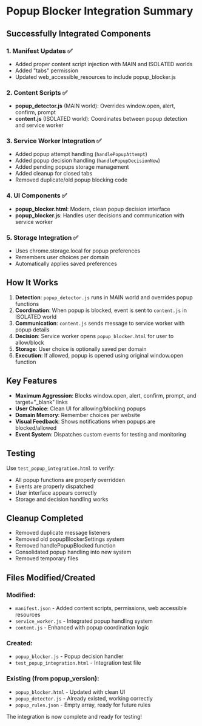 # Popup Blocker Integration Summary

## Successfully Integrated Components

### 1. Manifest Updates ✅
- Added proper content script injection with MAIN and ISOLATED worlds
- Added "tabs" permission
- Updated web_accessible_resources to include popup_blocker.js

### 2. Content Scripts ✅
- **popup_detector.js** (MAIN world): Overrides window.open, alert, confirm, prompt
- **content.js** (ISOLATED world): Coordinates between popup detection and service worker

### 3. Service Worker Integration ✅
- Added popup attempt handling (`handlePopupAttempt`)
- Added popup decision handling (`handlePopupDecisionNew`)
- Added pending popups storage management
- Added cleanup for closed tabs
- Removed duplicate/old popup blocking code

### 4. UI Components ✅
- **popup_blocker.html**: Modern, clean popup decision interface
- **popup_blocker.js**: Handles user decisions and communication with service worker

### 5. Storage Integration ✅
- Uses chrome.storage.local for popup preferences
- Remembers user choices per domain
- Automatically applies saved preferences

## How It Works

1. **Detection**: `popup_detector.js` runs in MAIN world and overrides popup functions
2. **Coordination**: When popup is blocked, event is sent to `content.js` in ISOLATED world
3. **Communication**: `content.js` sends message to service worker with popup details
4. **Decision**: Service worker opens `popup_blocker.html` for user to allow/block
5. **Storage**: User choice is optionally saved per domain
6. **Execution**: If allowed, popup is opened using original window.open function

## Key Features

- **Maximum Aggression**: Blocks window.open, alert, confirm, prompt, and target="_blank" links
- **User Choice**: Clean UI for allowing/blocking popups
- **Domain Memory**: Remember choices per website
- **Visual Feedback**: Shows notifications when popups are blocked/allowed
- **Event System**: Dispatches custom events for testing and monitoring

## Testing

Use `test_popup_integration.html` to verify:
- All popup functions are properly overridden
- Events are properly dispatched
- User interface appears correctly
- Storage and decision handling works

## Cleanup Completed

- Removed duplicate message listeners
- Removed old popupBlockerSettings system
- Removed handlePopupBlocked function
- Consolidated popup handling into new system
- Removed temporary files

## Files Modified/Created

### Modified:
- `manifest.json` - Added content scripts, permissions, web accessible resources
- `service_worker.js` - Integrated popup handling system
- `content.js` - Enhanced with popup coordination logic

### Created:
- `popup_blocker.js` - Popup decision handler
- `test_popup_integration.html` - Integration test file

### Existing (from popup_version):
- `popup_blocker.html` - Updated with clean UI
- `popup_detector.js` - Already existed, working correctly
- `popup_rules.json` - Empty array, ready for future rules

The integration is now complete and ready for testing!
